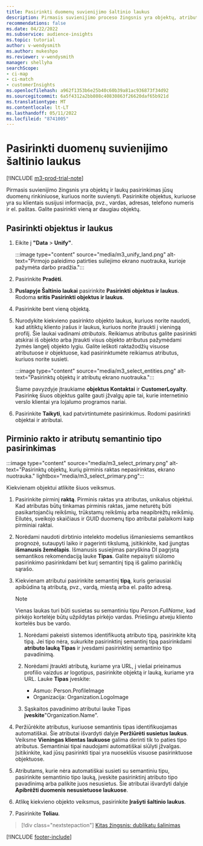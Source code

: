 ```yaml
---
title: Pasirinkti duomenų suvienijimo šaltinio laukus
description: Pirmasis suvienijimo proceso žingsnis yra objektų, atributų, pirminių raktų ir semantinių tipų pasirinkimas, kad duomenys būtų susieti su vieningu kliento profiliu.
recommendations: false
ms.date: 04/22/2022
ms.subservice: audience-insights
ms.topic: tutorial
author: v-wendysmith
ms.author: mukeshpo
ms.reviewer: v-wendysmith
manager: shellyha
searchScope:
- ci-map
- ci-match
- customerInsights
ms.openlocfilehash: a962f1353b6e25b40c60b39a81ac936873f34d92
ms.sourcegitcommit: 6a5f4312a2bb808c40830863f26620daf65b921d
ms.translationtype: MT
ms.contentlocale: lt-LT
ms.lasthandoff: 05/11/2022
ms.locfileid: "8741005"
---
```

# <a name="select-source-fields-for-data-unification"></a>Pasirinkti duomenų suvienijimo šaltinio laukus

[!INCLUDE [m3-prod-trial-note](includes/m3-prod-trial-note.md)]

Pirmasis suvienijimo žingsnis yra objektų ir laukų pasirinkimas jūsų duomenų rinkiniuose, kuriuos norite suvienyti. Pasirinkite objektus, kuriuose yra su klientais susijusi informacija, pvz., vardas, adresas, telefono numeris ir el. paštas. Galite pasirinkti vieną ar daugiau objektų.

## <a name="select-entities-and-fields"></a>Pasirinkti objektus ir laukus

1. Eikite į **"Data** > **Unify"**.

   :::image type="content" source="media/m3_unify_land.png" alt-text="Pirmojo paleidimo patirties suliejimo ekrano nuotrauka, kurioje pažymėta darbo pradžia.":::

1. Pasirinkite **Pradėti**.

1. **Puslapyje Šaltinio laukai** pasirinkite **Pasirinkti objektus ir laukus**. Rodoma **sritis Pasirinkti objektus ir laukus**.

1. Pasirinkite bent vieną objektą.

1. Nurodykite kiekvieno pasirinkto objekto laukus, kuriuos norite naudoti, kad atitiktų kliento įrašus ir laukus, kuriuos norite įtraukti į vieningą profilį. Šie laukai vadinami *atributais*. Reikiamus atributus galite pasirinkti atskirai iš objekto arba įtraukti visus objekto atributus pažymėdami žymės langelį objekto lygiu. Galite ieškoti raktažodžių visuose atributuose ir objektuose, kad pasirinktumėte reikiamus atributus, kuriuos norite susieti.

   :::image type="content" source="media/m3_select_entities.png" alt-text="Pasirinktų objektų ir atributų ekrano nuotrauka.":::

   Šiame pavyzdyje įtraukiame **objektus Kontaktai** ir **CustomerLoyalty**. Pasirinkę šiuos objektus galite gauti įžvalgų apie tai, kurie internetinio verslo klientai yra lojalumo programos nariai.

1. Pasirinkite **Taikyti**, kad patvirtintumėte pasirinkimus. Rodomi pasirinkti objektai ir atributai.

## <a name="select-primary-key-and-semantic-type-for-attributes"></a>Pirminio rakto ir atributų semantinio tipo pasirinkimas

   :::image type="content" source="media/m3_select_primary.png" alt-text="Pasirinktų objektų, kurių pirminis raktas nepasirinktas, ekrano nuotrauka." lightbox="media/m3_select_primary.png":::

Kiekvienam objektui atlikite šiuos veiksmus.

1. Pasirinkite pirminį **raktą**. Pirminis raktas yra atributas, unikalus objektui. Kad atributas būtų tinkamas pirminis raktas, jame neturėtų būti pasikartojančių reikšmių, trūkstamų reikšmių arba neapibrėžtų reikšmių. Eilutės, sveikojo skaičiaus ir GUID duomenų tipo atributai palaikomi kaip pirminiai raktai.

1. Norėdami naudoti dirbtinio intelekto modelius išmaniesiems semantikos prognozė, sutaupyti laiko ir pagerinti tikslumą, įsitikinkite, kad įjungtas **išmanusis žemėlapis**. Išmanusis susiejimas paryškina DI pagrįstą semantikos rekomendaciją lauke **Tipas**. Galite nepaisyti siūlomo pasirinkimo pasirinkdami bet kurį semantinį tipą iš galimo parinkčių sąrašo.

1. Kiekvienam atributui pasirinkite semantinį **tipą**, kuris geriausiai apibūdina tą atributą, pvz., vardą, miestą arba el. pašto adresą.

   > [!NOTE]
   > Vienas laukas turi būti susietas su semantiniu tipu *Person.FullName*, kad pirkėjo kortelėje būtų užpildytas pirkėjo vardas. Priešingu atveju kliento kortelės bus be vardo.

   1. Norėdami pakeisti sistemos identifikuotą atributo tipą, pasirinkite kitą tipą. Jei tipo nėra, sukurkite pasirinktinį semantinį tipą pasirinkdami **atributo lauką Tipas** ir įvesdami pasirinktinį semantinio tipo pavadinimą.

   1. Norėdami įtraukti atributą, kuriame yra URL, į viešai prieinamus profilio vaizdus ar logotipus, pasirinkite objektą ir lauką, kuriame yra URL. Lauke **Tipas** įveskite:
      - Asmuo: Person.ProfileImage
      - Organizacija: Organization.LogoImage

   1. Sąskaitos pavadinimo atributui lauke Tipas **įveskite**"Organization.Name".

1. Peržiūrėkite atributus, kuriuose semantinis tipas identifikuojamas automatiškai. Šie atributai išvardyti dalyje **Peržiūrėti susietus laukus**. Veiksme **Vieningas klientas laukuose** galima derinti tik to paties tipo atributus. Semantiniai tipai naudojami automatiškai siūlyti įžvalgas. Įsitikinkite, kad jūsų pasirinkti tipai yra nuoseklūs visuose pasirinktuose objektuose.

1. Atributams, kurie nėra automatiškai susieti su semantiniu tipu, pasirinkite semantinio tipo lauką, įveskite pasirinktinį atributo tipo pavadinimą arba palikite juos nesusietus. Šie atributai išvardyti dalyje **Apibrėžti duomenis nesusietuose laukuose**.

1. Atlikę kiekvieno objekto veiksmus, pasirinkite **Įrašyti šaltinio laukus**.

1. Pasirinkite **Toliau**.

> [!div class="nextstepaction"]
> [Kitas žingsnis: dublikatų šalinimas](remove-duplicates.md)

[!INCLUDE [footer-include](includes/footer-banner.md)]
